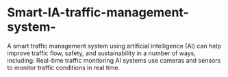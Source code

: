# Smart-IA-traffic-management-system-
A smart traffic management system using artificial intelligence (AI) can help improve traffic flow, safety, and sustainability in a number of ways, including: Real-time traffic monitoring AI systems use cameras and sensors to monitor traffic conditions in real time. 
